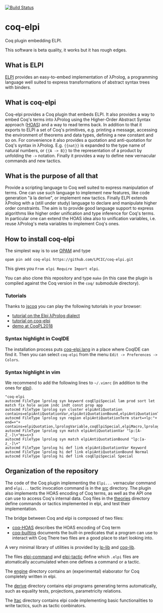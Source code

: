[![Build Status](https://travis-ci.org/LPCIC/coq-elpi.svg?branch=master)](https://travis-ci.org/LPCIC/coq-elpi)

# coq-elpi
Coq plugin embedding ELPI.

This software is beta quality, it works but it has rough edges.

## What is ELPI
[ELPI](https://github.com/LPCIC/elpi) provides an easy-to-embed 
implementation of λProlog, a programming language well suited to
express transformations of abstract syntax trees with binders.  

## What is coq-elpi
Coq-elpi provides a Coq plugin that embeds ELPI.
It also provides a way to embed Coq's terms into λProlog using
the Higher-Order Abstract Syntax approach
([HOAS](https://en.wikipedia.org/wiki/Higher-order_abstract_syntax))
and a way to read terms back.  In addition to that it exports to ELPI a
set of Coq's primitives, e.g. printing a message, accessing the
environment of theorems and data types, defining a new constant and so on.
For convenience it also provides a quotation and anti-quotation for Coq's
syntax in λProlog.  E.g. `{{nat}}` is expanded to the type name of natural
numbers, or `{{A -> B}}` to the representation of a product by unfolding the `->`
notation. Finally it provides a way to define new vernacular commands and
new tactics.

## What is the purpose of all that
Provide a scripting language to Coq well suited to express manipulation
of terms.  One can use such language to implement new features, like
code generation "à la derive", or implement new tactics.
Finally ELPI extends λProlog with a (still under study) language to declare and
manipulate higher order constraints. The aim is to provide good language support
to express algorithms like higher order unification and type inference for
Coq's terms.  In particular one can extend the HOAS idea also to unification
variables, i.e. reuse λProlog's meta variables to implement Coq's ones.

## How to install coq-elpi

The simplest way is to use [OPAM](http://opam.ocaml.org/) and type
```
opam pin add coq-elpi https://github.com/LPCIC/coq-elpi.git
```
This gives you `From elpi Require Import elpi`.

You can also clone this repository and type `make` (in this case the
plugin is compiled against the Coq version in the `coq/` submodule directory).

### Tutorials

Thanks to [jscoq](https://github.com/ejgallego/jscoq) you can play the following tutorials in your browser:
- [tutorial on the Elpi λProlog dialect](https://lpcic.github.io/coq-elpi-www/tutorial-elpi_lang.html) 
- [tutorial on coq-elpi](https://lpcic.github.io/coq-elpi-www/tutorial-coq_elpi.html) 
- [demo at CoqPL2018](https://lpcic.github.io/coq-elpi-www/tutorial-demo_CoqPL2018.html)

### Syntax highlight in CoqIDE

The installation process puts [coq-elpi.lang](https://github.com/LPCIC/coq-elpi/blob/master/etc/coq-elpi.lang)
in a place where CoqIDE can find it.  Then you can select `coq-elpi`
from the menu `Edit -> Preferences -> Colors`.

### Syntax highlight in vim

We recommend to add the following lines to `~/.vimrc` (in addition to the ones
for [elpi](https://github.com/LPCIC/elpi#syntax-highlight-in-vim)).

```vim
"coq-elpi
autocmd FileType lprolog syn keyword coqElpiSpecial lam prod sort let match fix hole axiom indc indt const prop app
autocmd FileType lprolog syn cluster elpiAntiQuotation contains=elpiAntiQuotationVar,elpiAntiQuotationBound,elpiAntiQuotationTerm
autocmd FileType lprolog syn region elpiAntiQuotationTerm start=+lp:"+ end=+"+ contains=elpiQuotation,lprologVariable,coqElpiSpecial,elpiMacro,lprologSpecial
autocmd FileType lprolog syn match elpiAntiQuotationVar "lp:[A-Z_-]\+"ms=s+3
autocmd FileType lprolog syn match elpiAntiQuotationBound "lp:[a-z_-]\+"
autocmd FileType lprolog hi def link elpiAntiQuotationVar Keyword
autocmd FileType lprolog hi def link elpiAntiQuotationBound Normal
autocmd FileType lprolog hi def link coqElpiSpecial Special
```

## Organization of the repository

The code of the Coq plugin implementing the `Elpi...` vernacular command and
`elpi...` tactic invocation command is in the [src](src) directory.  The plugin
also implements the HOAS encoding of Coq terms, as well as the API one can use
to access Coq's internal data. Coq files in the [theories](theories) directory
define commands or tactics implemented in elpi, and test their implementation.

The bridge between Coq and elpi is composed of two files:
- [coq-HOAS](coq-HOAS.elpi) describes the HOAS encoding of Coq term
- [coq-builtins](coq-builtins.elpi) documents the built-in predicates that
  a program can use to interact with Coq 
There two files are a good place to start looking into.

A very minimal library of utilities is provided by [lp-lib](lp-lib.elpi) and
[coq-lib](coq-lib.elpi).

The files [elpi-command](elpi-command.elpi) and [elpi-tactic](elpi-tactic.elpi)
define which `.elpi` files are atomatically accumulated when one defines a
command or a tactic.

The [engine](engine) directory contains an (experimental) elaborator for Coq
completely written in elpi.

The [derive](derive) directory contains elpi programs generating terms
automatically, such as equality tests, projections, parametricity relations.

The [ltac](ltac) directory contains elpi code implementing basic functionalities to write tactics, such as tactic conbinators.





